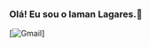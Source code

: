 ### Olá! Eu sou o Iaman Lagares.🥇

[![Gmail](https://img.shields.io/badge/Gmail-D14836?style=for-the-badge&logo=gmail&logoColor=white)]
